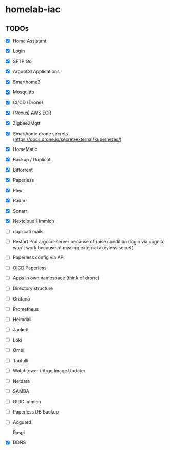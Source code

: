 # homelab-iac


## TODOs
- [x] Home Assistant
- [x] Login
- [x] SFTP Go
- [x] ArgooCd Applications
- [x] Smarthome3
- [x] Mosquitto
- [x] CI/CD (Drone)
- [x] (Nexus) AWS ECR
- [x] Zigbee2Mqtt
- [x] Smarthome drone secrets (https://docs.drone.io/secret/external/kubernetes/)
- [x] HomeMatic
- [x] Backup / Duplicati
- [x] Bittorrent
- [x] Paperless
- [x] Plex
- [x] Radarr
- [x] Sonarr
- [x] Nextcloud / Immich

- [ ] duplicati mails
- [ ] Restart Pod argocd-server because of raise condition (login via cognito won't work because of missing external akeyless secret)
- [ ] Paperless config via API
- [ ] OICD Paperless
- [ ] Apps in own namespace (think of drone)
- [ ] Directory structure
- [ ] Grafana
- [ ] Prometheus
- [ ] Heimdall
- [ ] Jackett
- [ ] Loki
- [ ] Ombi
- [ ] Tautulli
- [ ] Watchtower / Argo Image Updater
- [ ] Netdata
- [ ] SAMBA
- [ ] OIDC Immich
- [ ] Paperless DB Backup
- [ ] Adguard


  Raspi
- [x] DDNS
